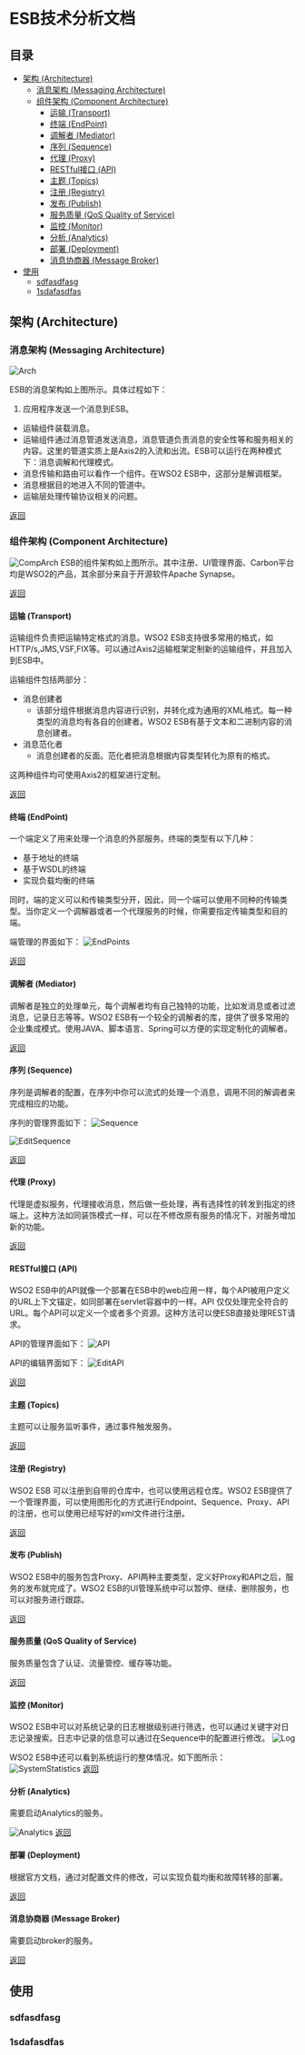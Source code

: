# ESB技术分析文档

<a name="index"></a>
## 目录

<!-- MarkdownTOC -->

- [架构 \(Architecture\)](#%E6%9E%B6%E6%9E%84-architecture)
    - [消息架构 \(Messaging Architecture\)](#%E6%B6%88%E6%81%AF%E6%9E%B6%E6%9E%84-messaging-architecture)
    - [组件架构 \(Component Architecture\)](#%E7%BB%84%E4%BB%B6%E6%9E%B6%E6%9E%84-component-architecture)
        - [运输 \(Transport\)](#%E8%BF%90%E8%BE%93-transport)
        - [终端 \(EndPoint\)](#%E7%BB%88%E7%AB%AF-endpoint)
        - [调解者 \(Mediator\)](#%E8%B0%83%E8%A7%A3%E8%80%85-mediator)
        - [序列 \(Sequence\)](#%E5%BA%8F%E5%88%97-sequence)
        - [代理 \(Proxy\)](#%E4%BB%A3%E7%90%86-proxy)
        - [RESTful接口 \(API\)](#restful%E6%8E%A5%E5%8F%A3-api)
        - [主题 \(Topics\)](#%E4%B8%BB%E9%A2%98-topics)
        - [注册 \(Registry\)](#%E6%B3%A8%E5%86%8C-registry)
        - [发布 \(Publish\)](#%E5%8F%91%E5%B8%83-publish)
        - [服务质量 \(QoS Quality of Service\)](#%E6%9C%8D%E5%8A%A1%E8%B4%A8%E9%87%8F-qos-quality-of-service)
        - [监控 \(Monitor\)](#%E7%9B%91%E6%8E%A7-monitor)
        - [分析 \(Analytics\)](#%E5%88%86%E6%9E%90-analytics)
        - [部署 \(Deployment\)](#%E9%83%A8%E7%BD%B2-deployment)
        - [消息协商器 \(Message Broker\)](#%E6%B6%88%E6%81%AF%E5%8D%8F%E5%95%86%E5%99%A8-message-broker)
- [使用](#%E4%BD%BF%E7%94%A8)
    - [sdfasdfasg](#sdfasdfasg)
    - [1sdafasdfas](#1sdafasdfas)

<!-- /MarkdownTOC -->

<a name="%E6%9E%B6%E6%9E%84-architecture"></a>
## 架构 (Architecture)

<a name="%E6%B6%88%E6%81%AF%E6%9E%B6%E6%9E%84-messaging-architecture"></a>
### 消息架构 (Messaging Architecture)
![Arch](./MsgArch.png "Arch") 

ESB的消息架构如上图所示。具体过程如下：

1. 应用程序发送一个消息到ESB。
- 运输组件装载消息。
- 运输组件通过消息管道发送消息，消息管道负责消息的安全性等和服务相关的内容。这里的管道实质上是Axis2的入流和出流。ESB可以运行在两种模式下：消息调解和代理模式。
- 消息传输和路由可以看作一个组件。在WSO2 ESB中，这部分是解调框架。
- 消息根据目的地进入不同的管道中。
- 运输层处理传输协议相关的问题。 

[返回](#index)
<a name="%E7%BB%84%E4%BB%B6%E6%9E%B6%E6%9E%84-component-architecture"></a>
### 组件架构 (Component Architecture)
![CompArch](./CompArch.jpg "CompArch")
ESB的组件架构如上图所示。其中注册、UI管理界面、Carbon平台均是WSO2的产品，其余部分来自于开源软件Apache Synapse。

[返回](#index)
<a name="%E8%BF%90%E8%BE%93-transport"></a>
#### 运输 (Transport)
运输组件负责把运输特定格式的消息。WSO2 ESB支持很多常用的格式，如HTTP/s,JMS,VSF,FIX等。可以通过Axis2运输框架定制新的运输组件，并且加入到ESB中。

运输组件包括两部分：

- 消息创建者
    + 该部分组件根据消息内容进行识别，并转化成为通用的XML格式。每一种类型的消息均有各自的创建者。WSO2 ESB有基于文本和二进制内容的消息创建者。
- 消息范化者
    + 消息创建者的反面。范化者把消息根据内容类型转化为原有的格式。

这两种组件均可使用Axis2的框架进行定制。

[返回](#index)
<a name="%E7%BB%88%E7%AB%AF-endpoint"></a>
#### 终端 (EndPoint)
一个端定义了用来处理一个消息的外部服务。终端的类型有以下几种：

- 基于地址的终端
- 基于WSDL的终端
- 实现负载均衡的终端

同时，端的定义可以和传输类型分开，因此，同一个端可以使用不同种的传输类型。当你定义一个调解器或者一个代理服务的时候，你需要指定传输类型和目的端。

端管理的界面如下：
![EndPoints](./Endpoints.png "EndPoints")

[返回](#index)
<a name="%E8%B0%83%E8%A7%A3%E8%80%85-mediator"></a>
#### 调解者 (Mediator)
调解者是独立的处理单元，每个调解者均有自己独特的功能，比如发消息或者过滤消息，记录日志等等。WSO2 ESB有一个较全的调解者的库，提供了很多常用的企业集成模式。使用JAVA、脚本语言、Spring可以方便的实现定制化的调解者。

[返回](#index)
<a name="%E5%BA%8F%E5%88%97-sequence"></a>
#### 序列 (Sequence)
序列是调解者的配置，在序列中你可以流式的处理一个消息，调用不同的解调者来完成相应的功能。

序列的管理界面如下：
![Sequence](./Sequence.png "Sequence")

![EditSequence](./EditSequence.png "EditSequence")

[返回](#index)
<a name="%E4%BB%A3%E7%90%86-proxy"></a>
#### 代理 (Proxy)
代理是虚拟服务，代理接收消息，然后做一些处理，再有选择性的转发到指定的终端上。这种方法如同装饰模式一样，可以在不修改原有服务的情况下，对服务增加新的功能。

[返回](#index)
<a name="restful%E6%8E%A5%E5%8F%A3-api"></a>
#### RESTful接口 (API)
WSO2 ESB中的API就像一个部署在ESB中的web应用一样，每个API被用户定义的URL上下文锚定，如同部署在servlet容器中的一样。API 仅仅处理完全符合的URL。每个API可以定义一个或者多个资源。这种方法可以使ESB直接处理REST请求。

API的管理界面如下：
![API](./API.png "API")

API的编辑界面如下：
![EditAPI](./EditAPI.png "EditAPI")

[返回](#index)
<a name="%E4%B8%BB%E9%A2%98-topics"></a>
#### 主题 (Topics)
主题可以让服务监听事件，通过事件触发服务。

[返回](#index)
<a name="%E6%B3%A8%E5%86%8C-registry"></a>
#### 注册 (Registry)
WSO2 ESB 可以注册到自带的仓库中，也可以使用远程仓库。WSO2 ESB提供了一个管理界面，可以使用图形化的方式进行Endpoint、Sequence、Proxy、API的注册，也可以使用已经写好的xml文件进行注册。

[返回](#index)
<a name="%E5%8F%91%E5%B8%83-publish"></a>
#### 发布 (Publish)
WSO2 ESB中的服务包含Proxy、API两种主要类型，定义好Proxy和API之后，服务的发布就完成了。WSO2 ESB的UI管理系统中可以暂停、继续、删除服务，也可以对服务进行跟踪。

[返回](#index)
<a name="%E6%9C%8D%E5%8A%A1%E8%B4%A8%E9%87%8F-qos-quality-of-service"></a>
#### 服务质量 (QoS Quality of Service)
服务质量包含了认证、流量管控、缓存等功能。

[返回](#index)
<a name="%E7%9B%91%E6%8E%A7-monitor"></a>
#### 监控 (Monitor)
WSO2 ESB中可以对系统记录的日志根据级别进行筛选，也可以通过关键字对日志记录搜索。日志中记录的信息可以通过在Sequence中的配置进行修改。
![Log](./Log.png "Log")

WSO2 ESB中还可以看到系统运行的整体情况，如下图所示：
![SystemStatistics](./SysStats.png "SystemStatistics")
[返回](#index)
<a name="%E5%88%86%E6%9E%90-analytics"></a>
#### 分析 (Analytics)
需要启动Analytics的服务。

![Analytics](./Analytics.png "Analytics")
[返回](#index)
<a name="%E9%83%A8%E7%BD%B2-deployment"></a>
#### 部署 (Deployment)
根据官方文档，通过对配置文件的修改，可以实现负载均衡和故障转移的部署。

[返回](#index)
<a name="%E6%B6%88%E6%81%AF%E5%8D%8F%E5%95%86%E5%99%A8-message-broker"></a>
#### 消息协商器 (Message Broker)
需要启动broker的服务。

[返回](#index)

<a name="%E4%BD%BF%E7%94%A8"></a>
## 使用

<a name="sdfasdfasg"></a>
### sdfasdfasg

<a name="1sdafasdfas"></a>
### 1sdafasdfas